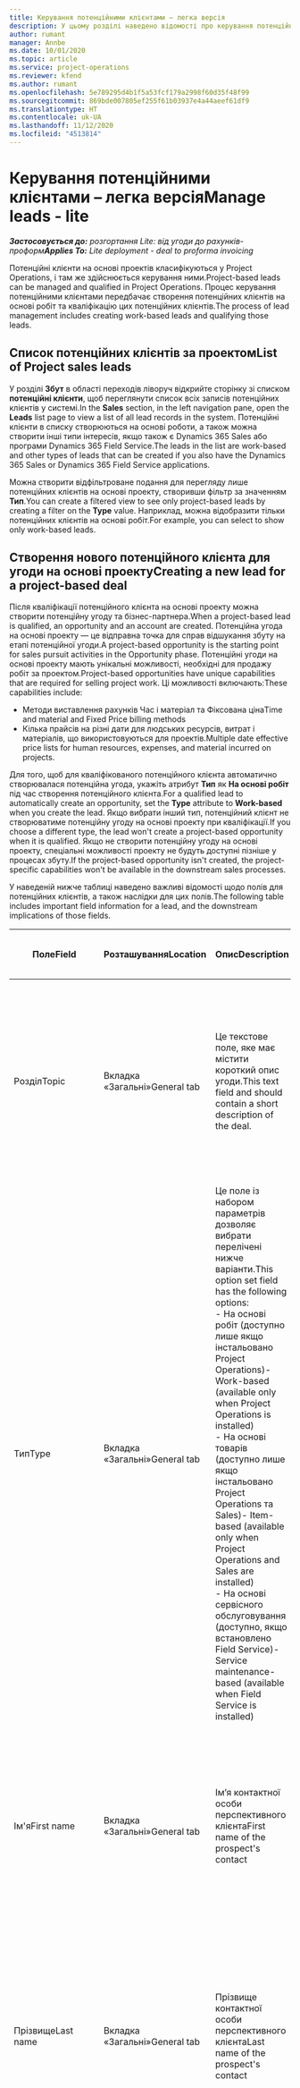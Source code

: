 ```yaml
---
title: Керування потенційними клієнтами – легка версія
description: У цьому розділі наведено відомості про керування потенційними клієнтами на основі проектів (підвищений рівень).
author: rumant
manager: Annbe
ms.date: 10/01/2020
ms.topic: article
ms.service: project-operations
ms.reviewer: kfend
ms.author: rumant
ms.openlocfilehash: 5e789295d4b1f5a53fcf179a2998f60d35f48f99
ms.sourcegitcommit: 869bde007805ef255f61b03937e4a44aeef61df9
ms.translationtype: HT
ms.contentlocale: uk-UA
ms.lasthandoff: 11/12/2020
ms.locfileid: "4513814"
---
```

# <a name="manage-leads---lite"></a><span data-ttu-id="5b10d-103">Керування потенційними клієнтами – легка версія</span><span class="sxs-lookup"><span data-stu-id="5b10d-103">Manage leads - lite</span></span>

<span data-ttu-id="5b10d-104">_**Застосовується до:** розгортання Lite: від угоди до рахунків-проформ_</span><span class="sxs-lookup"><span data-stu-id="5b10d-104">_**Applies To:** Lite deployment - deal to proforma invoicing_</span></span>

<span data-ttu-id="5b10d-105">Потенційні клієнти на основі проектів класифікуються у Project Operations, і там же здійснюється керування ними.</span><span class="sxs-lookup"><span data-stu-id="5b10d-105">Project-based leads can be managed and qualified in Project Operations.</span></span> <span data-ttu-id="5b10d-106">Процес керування потенційними клієнтами передбачає створення потенційних клієнтів на основі робіт та кваліфікацію цих потенційних клієнтів.</span><span class="sxs-lookup"><span data-stu-id="5b10d-106">The process of lead management includes creating work-based leads and qualifying those leads.</span></span> 

## <a name="list-of-project-sales-leads"></a><span data-ttu-id="5b10d-107">Список потенційних клієнтів за проектом</span><span class="sxs-lookup"><span data-stu-id="5b10d-107">List of Project sales leads</span></span>

<span data-ttu-id="5b10d-108">У розділі **Збут** в області переходів ліворуч відкрийте сторінку зі списком **потенційні клієнти**, щоб переглянути список всіх записів потенційних клієнтів у системі.</span><span class="sxs-lookup"><span data-stu-id="5b10d-108">In the **Sales** section, in the left navigation pane, open the **Leads** list page to view a list of all lead records in the system.</span></span> <span data-ttu-id="5b10d-109">Потенційні клієнти в списку створюються на основі роботи, а також можна створити інші типи інтересів, якщо також є Dynamics 365 Sales або програми Dynamics 365 Field Service.</span><span class="sxs-lookup"><span data-stu-id="5b10d-109">The leads in the list are work-based and other types of leads that can be created if you also have the Dynamics 365 Sales or Dynamics 365 Field Service applications.</span></span>

<span data-ttu-id="5b10d-110">Можна створити відфільтроване подання для перегляду лише потенційних клієнтів на основі проекту, створивши фільтр за значенням **Тип**.</span><span class="sxs-lookup"><span data-stu-id="5b10d-110">You can create a filtered view to see only project-based leads by creating a filter on the **Type** value.</span></span> <span data-ttu-id="5b10d-111">Наприклад, можна відобразити тільки потенційних клієнтів на основі робіт.</span><span class="sxs-lookup"><span data-stu-id="5b10d-111">For example, you can select to show only work-based leads.</span></span>

## <a name="creating-a-new-lead-for-a-project-based-deal"></a><span data-ttu-id="5b10d-112">Створення нового потенційного клієнта для угоди на основі проекту</span><span class="sxs-lookup"><span data-stu-id="5b10d-112">Creating a new lead for a project-based deal</span></span>

<span data-ttu-id="5b10d-113">Після кваліфікації потенційного клієнта на основі проекту можна створити потенційну угоду та бізнес-партнера.</span><span class="sxs-lookup"><span data-stu-id="5b10d-113">When a project-based lead is qualified, an opportunity and an account are created.</span></span> <span data-ttu-id="5b10d-114">Потенційна угода на основі проекту — це відправна точка для справ відшукання збуту на етапі потенційної угоди.</span><span class="sxs-lookup"><span data-stu-id="5b10d-114">A project-based opportunity is the starting point for sales pursuit activities in the Opportunity phase.</span></span> <span data-ttu-id="5b10d-115">Потенційні угоди на основі проекту мають унікальні можливості, необхідні для продажу робіт за проектом.</span><span class="sxs-lookup"><span data-stu-id="5b10d-115">Project-based opportunities have unique capabilities that are required for selling project work.</span></span> <span data-ttu-id="5b10d-116">Ці можливості включають:</span><span class="sxs-lookup"><span data-stu-id="5b10d-116">These capabilities include:</span></span>

- <span data-ttu-id="5b10d-117">Методи виставлення рахунків Час і матеріал та Фіксована ціна</span><span class="sxs-lookup"><span data-stu-id="5b10d-117">Time and material and Fixed Price billing methods</span></span>
- <span data-ttu-id="5b10d-118">Кілька прайсів на різні дати для людських ресурсів, витрат і матеріалів, що використовуються для проектів.</span><span class="sxs-lookup"><span data-stu-id="5b10d-118">Multiple date effective price lists for human resources, expenses, and material incurred on projects.</span></span>

<span data-ttu-id="5b10d-119">Для того, щоб для кваліфікованого потенційного клієнта автоматично створювалася потенційна угода, укажіть атрибут **Тип** як **На основі робіт** під час створення потенційного клієнта.</span><span class="sxs-lookup"><span data-stu-id="5b10d-119">For a qualified lead to automatically create an opportunity, set the **Type** attribute to **Work-based** when you create the lead.</span></span> <span data-ttu-id="5b10d-120">Якщо вибрати інший тип, потенційний клієнт не створюватиме потенційну угоду на основі проекту при кваліфікації.</span><span class="sxs-lookup"><span data-stu-id="5b10d-120">If you choose a different type, the lead won't create a project-based opportunity when it is qualified.</span></span> <span data-ttu-id="5b10d-121">Якщо не створити потенційну угоду на основі проекту, спеціальні можливості проекту не будуть доступні пізніше у процесах збуту.</span><span class="sxs-lookup"><span data-stu-id="5b10d-121">If the project-based opportunity isn't created, the project-specific capabilities won't be available in the downstream sales processes.</span></span>

<span data-ttu-id="5b10d-122">У наведеній нижче таблиці наведено важливі відомості щодо полів для потенційних клієнтів, а також наслідки для цих полів.</span><span class="sxs-lookup"><span data-stu-id="5b10d-122">The following table includes important field information for a lead, and the downstream implications of those fields.</span></span>

| <span data-ttu-id="5b10d-123">**Поле**</span><span class="sxs-lookup"><span data-stu-id="5b10d-123">**Field**</span></span> | <span data-ttu-id="5b10d-124">**Розташування**</span><span class="sxs-lookup"><span data-stu-id="5b10d-124">**Location**</span></span> | <span data-ttu-id="5b10d-125">**Опис**</span><span class="sxs-lookup"><span data-stu-id="5b10d-125">**Description**</span></span> | <span data-ttu-id="5b10d-126">**Вплив на наступні етапи**</span><span class="sxs-lookup"><span data-stu-id="5b10d-126">**Downstream impact**</span></span> |
| --- | --- | --- | --- |
| <span data-ttu-id="5b10d-127">Розділ</span><span class="sxs-lookup"><span data-stu-id="5b10d-127">Topic</span></span> | <span data-ttu-id="5b10d-128">Вкладка «Загальні»</span><span class="sxs-lookup"><span data-stu-id="5b10d-128">General tab</span></span> | <span data-ttu-id="5b10d-129">Це текстове поле, яке має містити короткий опис угоди.</span><span class="sxs-lookup"><span data-stu-id="5b10d-129">This text field and should contain a short description of the deal.</span></span> | <span data-ttu-id="5b10d-130">Тема потенційного клієнта за замовчуванням вважатиметься темою потенційної угоди, іменем цінової пропозиції та сервісного договору проекту.</span><span class="sxs-lookup"><span data-stu-id="5b10d-130">The topic of the lead will default as the topic of the Opportunity, and the name of Quote and Project contract.</span></span> |
| <span data-ttu-id="5b10d-131">Тип</span><span class="sxs-lookup"><span data-stu-id="5b10d-131">Type</span></span> | <span data-ttu-id="5b10d-132">Вкладка «Загальні»</span><span class="sxs-lookup"><span data-stu-id="5b10d-132">General tab</span></span> | <span data-ttu-id="5b10d-133">Це поле із набором параметрів дозволяє вибрати перелічені нижче варіанти.</span><span class="sxs-lookup"><span data-stu-id="5b10d-133">This option set field has the following options:</span></span></br><span data-ttu-id="5b10d-134">- На основі робіт (доступно лише якщо інстальовано Project Operations)</span><span class="sxs-lookup"><span data-stu-id="5b10d-134">- Work-based (available only when Project Operations is installed)</span></span></br><span data-ttu-id="5b10d-135">- На основі товарів (доступно лише якщо інстальовано Project Operations та Sales)</span><span class="sxs-lookup"><span data-stu-id="5b10d-135">- Item-based (available only when Project Operations and Sales are installed)</span></span></br><span data-ttu-id="5b10d-136">- На основі сервісного обслуговування (доступно, якщо встановлено Field Service)</span><span class="sxs-lookup"><span data-stu-id="5b10d-136">- Service maintenance-based (available when Field Service is installed)</span></span> | <span data-ttu-id="5b10d-137">Якщо значення цього поля вказано як **На основі робіт** для потенційного клієнта, потенційних клієнт класифікується для створення потенційної угоди на основі проекту.</span><span class="sxs-lookup"><span data-stu-id="5b10d-137">When the value of this field is set to **Work-based** on the lead, the lead is qualified to create a Project-based Opportunity.</span></span> <span data-ttu-id="5b10d-138">Потенційна угода на основі проекту потрібна для того, щоб дозволити усі спеціальні розширення та функції на основі проекту пізніше у процесі збуту для цієї угоди.</span><span class="sxs-lookup"><span data-stu-id="5b10d-138">A project-based opportunity is required to enable all project-specific extensions and functionality in the downstream sales process for this deal.</span></span> |
| <span data-ttu-id="5b10d-139">Ім'я</span><span class="sxs-lookup"><span data-stu-id="5b10d-139">First name</span></span> | <span data-ttu-id="5b10d-140">Вкладка «Загальні»</span><span class="sxs-lookup"><span data-stu-id="5b10d-140">General tab</span></span> | <span data-ttu-id="5b10d-141">Ім’я контактної особи перспективного клієнта</span><span class="sxs-lookup"><span data-stu-id="5b10d-141">First name of the prospect's contact</span></span> | <span data-ttu-id="5b10d-142">Після кваліфікації потенційного клієнта створюються бізнес-партнера, контактна особа та потенційна угода.</span><span class="sxs-lookup"><span data-stu-id="5b10d-142">When the lead is qualified, an account, contact, and opportunity are created.</span></span> <span data-ttu-id="5b10d-143">Ім'я контактної особи буде значенням, що задано тут.</span><span class="sxs-lookup"><span data-stu-id="5b10d-143">The first name of the contact is the value set here.</span></span> |
| <span data-ttu-id="5b10d-144">Прізвище</span><span class="sxs-lookup"><span data-stu-id="5b10d-144">Last name</span></span> | <span data-ttu-id="5b10d-145">Вкладка «Загальні»</span><span class="sxs-lookup"><span data-stu-id="5b10d-145">General tab</span></span> | <span data-ttu-id="5b10d-146">Прізвище контактної особи перспективного клієнта</span><span class="sxs-lookup"><span data-stu-id="5b10d-146">Last name of the prospect's contact</span></span> | <span data-ttu-id="5b10d-147">Після кваліфікації потенційного клієнта створюються бізнес-партнера, контактна особа та потенційна угода.</span><span class="sxs-lookup"><span data-stu-id="5b10d-147">When the lead is qualified, an account, contact, and opportunity are created.</span></span> <span data-ttu-id="5b10d-148">Прізвище контактної особи буде значенням, заданим тут.</span><span class="sxs-lookup"><span data-stu-id="5b10d-148">The last name of the contact is the value set here.</span></span> |
| <span data-ttu-id="5b10d-149">Компанія</span><span class="sxs-lookup"><span data-stu-id="5b10d-149">Company</span></span> | <span data-ttu-id="5b10d-150">Вкладка «Загальні»</span><span class="sxs-lookup"><span data-stu-id="5b10d-150">General tab</span></span> | <span data-ttu-id="5b10d-151">Назва компанії, у якій працює перспективний клієнт</span><span class="sxs-lookup"><span data-stu-id="5b10d-151">Name of the prospect customer's company</span></span> | <span data-ttu-id="5b10d-152">Після кваліфікації потенційного клієнта створюються бізнес-партнера, контактна особа та потенційна угода.</span><span class="sxs-lookup"><span data-stu-id="5b10d-152">When the lead is qualified, an account, contact, and opportunity are created.</span></span> <span data-ttu-id="5b10d-153">Ім’я створеного бізнес-партнера буде значенням, заданим тут.</span><span class="sxs-lookup"><span data-stu-id="5b10d-153">The name of the account created is the value set here.</span></span> |
| <span data-ttu-id="5b10d-154">Валюта</span><span class="sxs-lookup"><span data-stu-id="5b10d-154">Currency</span></span> | <span data-ttu-id="5b10d-155">Вкладка "Відомості"</span><span class="sxs-lookup"><span data-stu-id="5b10d-155">Details tab</span></span> | <span data-ttu-id="5b10d-156">Грошова одиниця перспективного клієнта</span><span class="sxs-lookup"><span data-stu-id="5b10d-156">Prospect customer's currency</span></span> | <span data-ttu-id="5b10d-157">Після кваліфікації потенційного клієнта створюються бізнес-партнера, контактна особа та потенційна угода.</span><span class="sxs-lookup"><span data-stu-id="5b10d-157">When the lead is qualified, an account, contact, and opportunity are created.</span></span> <span data-ttu-id="5b10d-158">Грошова одиниця створеного бізнес-партнера буде значенням, заданим тут.</span><span class="sxs-lookup"><span data-stu-id="5b10d-158">The currency of the account created is the value set here.</span></span> |

## <a name="qualify-a-new-project-based-lead"></a><span data-ttu-id="5b10d-159">Кваліфікація нового потенційного клієнта на основі проекту</span><span class="sxs-lookup"><span data-stu-id="5b10d-159">Qualify a new project-based lead</span></span>

<span data-ttu-id="5b10d-160">Потенційні клієнти, для яких значення **Тип** вказано як **На основі робіт**, називаються потенційними клієнтами на основі проекту.</span><span class="sxs-lookup"><span data-stu-id="5b10d-160">Leads that have the **Type** value set to **Work-based** are called project-based leads.</span></span> <span data-ttu-id="5b10d-161">Після кваліфікації потенційного клієнта на основі проекту створюються перелічені нижче елементи.</span><span class="sxs-lookup"><span data-stu-id="5b10d-161">When a project-based lead is qualified, the following is created:</span></span>

- <span data-ttu-id="5b10d-162">Бізнес-партнер, в якому використовується поле **Компанія** з потенційного клієнта.</span><span class="sxs-lookup"><span data-stu-id="5b10d-162">An account that uses the **Company** field from the lead.</span></span>
- <span data-ttu-id="5b10d-163">Запис контактної особи, зв'язаний з бізнес-партнером на основі значень у полях **Ім'я** і **Прізвище** потенційного клієнта.</span><span class="sxs-lookup"><span data-stu-id="5b10d-163">A contact record associated to the account based on the values in the **First Name** and **Last Name** fields on the lead.</span></span>
- <span data-ttu-id="5b10d-164">Потенційна угода на основі проекту, в якій для поля **Тип** установлено значення **На основі робіт**.</span><span class="sxs-lookup"><span data-stu-id="5b10d-164">A project-based opportunity that has the **Type** field set to **Work-based**.</span></span>

<span data-ttu-id="5b10d-165">Докладні відомості про кваліфікування потенційних клієнтів див. у розділі [Кваліфікування або перетворення потенційних клієнтів](https://docs.microsoft.com/dynamics365/sales-enterprise/qualify-lead-convert-opportunity-sales).</span><span class="sxs-lookup"><span data-stu-id="5b10d-165">For more detailed information on qualifying leads, see [Qualify or convert leads](https://docs.microsoft.com/dynamics365/sales-enterprise/qualify-lead-convert-opportunity-sales).</span></span>

## <a name="business-process-flow-for-project-based-deals"></a><span data-ttu-id="5b10d-166">Потік бізнес-процесу для угод на основі проектів</span><span class="sxs-lookup"><span data-stu-id="5b10d-166">Business process flow for project-based deals</span></span>

<span data-ttu-id="5b10d-167">Для угод на основі проектів у Project Operations підтримуються перелічені нижче потоки бізнес-процесів.</span><span class="sxs-lookup"><span data-stu-id="5b10d-167">The following business process flows are supported for project-based deals in Project Operations:</span></span>

- <span data-ttu-id="5b10d-168">Бізнес-процес з перетворенням потенційного клієнта на потенційну угоду</span><span class="sxs-lookup"><span data-stu-id="5b10d-168">Lead to Opportunity business process</span></span>
- <span data-ttu-id="5b10d-169">Процес збуту для потенційної угоди</span><span class="sxs-lookup"><span data-stu-id="5b10d-169">Opportunity sales process</span></span>

<span data-ttu-id="5b10d-170">Бізнес-процес для потенційної угоди має перелічені нижче стадії.</span><span class="sxs-lookup"><span data-stu-id="5b10d-170">The Lead to Opportunity business process supports the following stages:</span></span>

| <span data-ttu-id="5b10d-171">Назва стадії</span><span class="sxs-lookup"><span data-stu-id="5b10d-171">Stage name</span></span> | <span data-ttu-id="5b10d-172">Зіставлена сутність</span><span class="sxs-lookup"><span data-stu-id="5b10d-172">Mapped entity</span></span> | <span data-ttu-id="5b10d-173">Функціональність</span><span class="sxs-lookup"><span data-stu-id="5b10d-173">Functionality</span></span> |
| --- | --- | --- |
| <span data-ttu-id="5b10d-174">Кваліфікувати</span><span class="sxs-lookup"><span data-stu-id="5b10d-174">Qualify</span></span> | <span data-ttu-id="5b10d-175">потенційних клієнтів</span><span class="sxs-lookup"><span data-stu-id="5b10d-175">Lead</span></span> | <span data-ttu-id="5b10d-176">Кваліфікуйте потенційного клієнта, щоб створити бізнес-партнера, контактну особу та потенційну угоду.</span><span class="sxs-lookup"><span data-stu-id="5b10d-176">Qualify the lead to create an account, contact, and an opportunity.</span></span> |
| <span data-ttu-id="5b10d-177">Розробити</span><span class="sxs-lookup"><span data-stu-id="5b10d-177">Develop</span></span> | <span data-ttu-id="5b10d-178">потенційних угод</span><span class="sxs-lookup"><span data-stu-id="5b10d-178">Opportunity</span></span> | <span data-ttu-id="5b10d-179">Розробіть потенційну угоду, щоб додати докладні відомості про супутню роботу, ключові зацікавлені сторони та конкуренцію.</span><span class="sxs-lookup"><span data-stu-id="5b10d-179">Develop the opportunity to add more information on the work involved, key stakeholders, and competition.</span></span> |
| <span data-ttu-id="5b10d-180">Запропонувати</span><span class="sxs-lookup"><span data-stu-id="5b10d-180">Propose</span></span> | <span data-ttu-id="5b10d-181">потенційних угод</span><span class="sxs-lookup"><span data-stu-id="5b10d-181">Opportunity</span></span> | <span data-ttu-id="5b10d-182">Розробіть пропозицію та отримайте схвалення від команди внутрішнього контролю.</span><span class="sxs-lookup"><span data-stu-id="5b10d-182">Develop the proposal and get approval from the internal review team.</span></span> |
| <span data-ttu-id="5b10d-183">Закриття</span><span class="sxs-lookup"><span data-stu-id="5b10d-183">Close</span></span> | <span data-ttu-id="5b10d-184">потенційних угод</span><span class="sxs-lookup"><span data-stu-id="5b10d-184">Opportunity</span></span> | <span data-ttu-id="5b10d-185">Виграйте потенційну угоду, щоб закрити угоду.</span><span class="sxs-lookup"><span data-stu-id="5b10d-185">Win the opportunity to close the deal.</span></span> |

